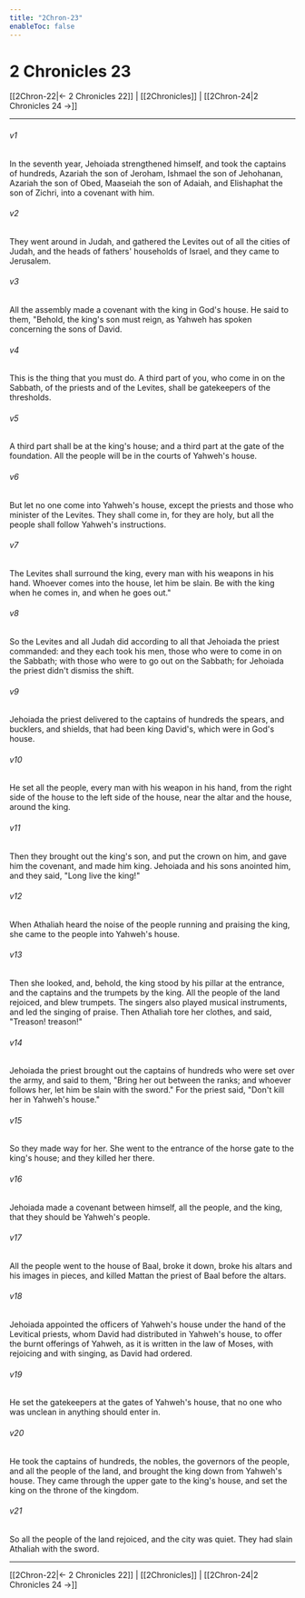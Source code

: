 ```yaml
---
title: "2Chron-23"
enableToc: false
---
```

# 2 Chronicles 23

[[2Chron-22|← 2 Chronicles 22]] | [[2Chronicles]] | [[2Chron-24|2 Chronicles 24 →]]
***



###### v1 
In the seventh year, Jehoiada strengthened himself, and took the captains of hundreds, Azariah the son of Jeroham, Ishmael the son of Jehohanan, Azariah the son of Obed, Maaseiah the son of Adaiah, and Elishaphat the son of Zichri, into a covenant with him. 

###### v2 
They went around in Judah, and gathered the Levites out of all the cities of Judah, and the heads of fathers' households of Israel, and they came to Jerusalem. 

###### v3 
All the assembly made a covenant with the king in God's house. He said to them, "Behold, the king's son must reign, as Yahweh has spoken concerning the sons of David. 

###### v4 
This is the thing that you must do. A third part of you, who come in on the Sabbath, of the priests and of the Levites, shall be gatekeepers of the thresholds. 

###### v5 
A third part shall be at the king's house; and a third part at the gate of the foundation. All the people will be in the courts of Yahweh's house. 

###### v6 
But let no one come into Yahweh's house, except the priests and those who minister of the Levites. They shall come in, for they are holy, but all the people shall follow Yahweh's instructions. 

###### v7 
The Levites shall surround the king, every man with his weapons in his hand. Whoever comes into the house, let him be slain. Be with the king when he comes in, and when he goes out." 

###### v8 
So the Levites and all Judah did according to all that Jehoiada the priest commanded: and they each took his men, those who were to come in on the Sabbath; with those who were to go out on the Sabbath; for Jehoiada the priest didn't dismiss the shift. 

###### v9 
Jehoiada the priest delivered to the captains of hundreds the spears, and bucklers, and shields, that had been king David's, which were in God's house. 

###### v10 
He set all the people, every man with his weapon in his hand, from the right side of the house to the left side of the house, near the altar and the house, around the king. 

###### v11 
Then they brought out the king's son, and put the crown on him, and gave him the covenant, and made him king. Jehoiada and his sons anointed him, and they said, "Long live the king!" 

###### v12 
When Athaliah heard the noise of the people running and praising the king, she came to the people into Yahweh's house. 

###### v13 
Then she looked, and, behold, the king stood by his pillar at the entrance, and the captains and the trumpets by the king. All the people of the land rejoiced, and blew trumpets. The singers also played musical instruments, and led the singing of praise. Then Athaliah tore her clothes, and said, "Treason! treason!" 

###### v14 
Jehoiada the priest brought out the captains of hundreds who were set over the army, and said to them, "Bring her out between the ranks; and whoever follows her, let him be slain with the sword." For the priest said, "Don't kill her in Yahweh's house." 

###### v15 
So they made way for her. She went to the entrance of the horse gate to the king's house; and they killed her there. 

###### v16 
Jehoiada made a covenant between himself, all the people, and the king, that they should be Yahweh's people. 

###### v17 
All the people went to the house of Baal, broke it down, broke his altars and his images in pieces, and killed Mattan the priest of Baal before the altars. 

###### v18 
Jehoiada appointed the officers of Yahweh's house under the hand of the Levitical priests, whom David had distributed in Yahweh's house, to offer the burnt offerings of Yahweh, as it is written in the law of Moses, with rejoicing and with singing, as David had ordered. 

###### v19 
He set the gatekeepers at the gates of Yahweh's house, that no one who was unclean in anything should enter in. 

###### v20 
He took the captains of hundreds, the nobles, the governors of the people, and all the people of the land, and brought the king down from Yahweh's house. They came through the upper gate to the king's house, and set the king on the throne of the kingdom. 

###### v21 
So all the people of the land rejoiced, and the city was quiet. They had slain Athaliah with the sword.

***
[[2Chron-22|← 2 Chronicles 22]] | [[2Chronicles]] | [[2Chron-24|2 Chronicles 24 →]]
